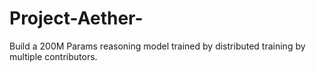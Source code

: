 # Project-Aether-
Build a 200M Params reasoning model trained by distributed training by multiple contributors.

